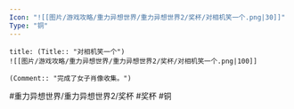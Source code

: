 ```yaml
---
Icon: "![[图片/游戏攻略/重力异想世界/重力异想世界2/奖杯/对相机笑一个.png|30]]"
Type: "铜"
---
```

```ad-common-bronze-trophy
title: (Title:: "对相机笑一个")
![[图片/游戏攻略/重力异想世界/重力异想世界2/奖杯/对相机笑一个.png|100]]

(Comment:: "完成了女子肖像收集。")
```

#重力异想世界/重力异想世界2/奖杯 #奖杯 #铜
